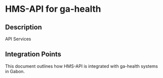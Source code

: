 # HMS-API for ga-health

## Description

API Services

## Integration Points

This document outlines how HMS-API is integrated with ga-health systems in Gabon.
